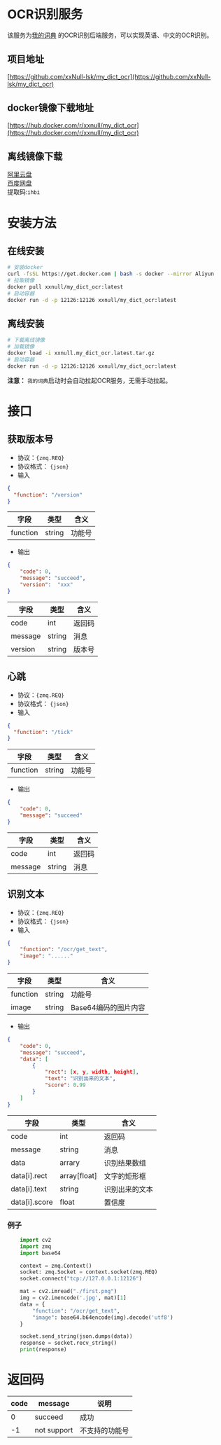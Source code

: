 # OCR识别服务

该服务为[我的词典](https://github.com/xxNull-lsk/my_dict) 的OCR识别后端服务，可以实现英语、中文的OCR识别。
## 项目地址
[https://github.com/xxNull-lsk/my_dict_ocr](https://github.com/xxNull-lsk/my_dict_ocr)

## docker镜像下载地址
[https://hub.docker.com/r/xxnull/my_dict_ocr](https://hub.docker.com/r/xxnull/my_dict_ocr)

## 离线镜像下载
[阿里云盘](https://www.aliyundrive.com/s/UeiT3bvffs1)  
[百度网盘](https://pan.baidu.com/s/1jYhvQNSqF-ghJbeeA0MSuw)  
    提取码:`ihbi`

# 安装方法
## 在线安装
```bash
# 安装docker
curl -fsSL https://get.docker.com | bash -s docker --mirror Aliyun
# 拉取镜像
docker pull xxnull/my_dict_ocr:latest
# 启动容器
docker run -d -p 12126:12126 xxnull/my_dict_ocr:latest
```

## 离线安装
```bash
# 下载离线镜像
# 加载镜像
docker load -i xxnull.my_dict_ocr.latest.tar.gz
# 启动容器
docker run -d -p 12126:12126 xxnull/my_dict_ocr:latest
```

**注意：**
`我的词典`启动时会自动拉起OCR服务，无需手动拉起。

# 接口

## 获取版本号

- 协议：`{zmq.REQ}`
- 协议格式： `{json}`
- 输入
```json
{
  "function": "/version"
}
```

| 字段  |  类型 | 含义 |
| ------------ | ------------ | ------ |
|  function |  string | 功能号 |


- 输出
```json
{
    "code": 0,
    "message": "succeed",
    "version":  "xxx"
}
```

| 字段  |  类型 | 含义 |
| ------------ | ------------ | ------ |
| code  |  int | 返回码  |
|  message | string  |  消息 |
|  version | string  |  版本号 |



## 心跳

- 协议：`{zmq.REQ}`
- 协议格式： `{json}`
- 输入
```json
{
  "function": "/tick"
}
```

| 字段  |  类型 | 含义 |
| ------------ | ------------ | ------ |
|  function |  string | 功能号 |


- 输出
```json
{
    "code": 0,
    "message": "succeed"
}
```

| 字段  |  类型 | 含义 |
| ------------ | ------------ | ------ |
| code  |  int | 返回码  |
|  message | string  |  消息 |



## 识别文本

- 协议：`{zmq.REQ}`
- 协议格式： `{json}`
- 输入
```json
{
    "function": "/ocr/get_text",
    "image": "......"
}
```

| 字段  |  类型 | 含义 |
| ------------ | ------------ | ------ |
|  function |  string | 功能号 |
|  image |  string | Base64编码的图片内容 |


- 输出
```json
{
    "code": 0,
    "message": "succeed",
    "data": [
        {
            "rect": [x, y, width, height],
            "text": "识别出来的文本",
            "score": 0.99
        }
    ]
}
```

| 字段  |  类型 | 含义 |
| ------------ | ------------ | ------ |
| code  |  int | 返回码  |
|  message | string  |  消息 |
|  data | arrary  |  识别结果数组 |
|  data[i].rect | array[float]  |  文字的矩形框 |
|  data[i].text | string  |  识别出来的文本 |
|  data[i].score | float  |  置信度 |

### 例子
```python
    import cv2
    import zmq
    import base64

    context = zmq.Context()
    socket: zmq.Socket = context.socket(zmq.REQ)
    socket.connect("tcp://127.0.0.1:12126")

    mat = cv2.imread("./first.png")
    img = cv2.imencode('.jpg', mat)[1]
    data = {
        "function": "/ocr/get_text",
        "image": base64.b64encode(img).decode('utf8')
    }

    socket.send_string(json.dumps(data))
    response = socket.recv_string()
    print(response)
```

# 返回码


| code |  message | 说明 |
| ------------ | ------------ | ------ |
| 0  |  succeed | 成功  |
| -1  |  not support | 不支持的功能号  |

